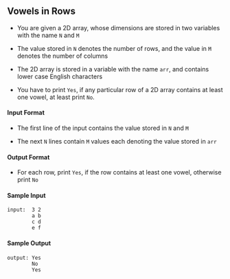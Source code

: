 ## **Vowels in Rows**

-  You are given a 2D array, whose dimensions are stored in two variables with the name `N` and `M`

- The value stored in `N` denotes the number of rows, and the value in `M` denotes the number of columns

- The 2D array is stored in a variable with the name `arr`, and contains lower case English characters

- You have to print `Yes`, if any particular row of a 2D array contains at least one vowel, at least print `No`.


#### **Input Format**

- The first line of the input contains the value stored in `N` and `M`

- The next `N` lines contain `M` values each denoting the value stored in `arr`

#### **Output Format**

- For each row, print `Yes`, if the row contains at least one vowel, otherwise print `No`

#### **Sample Input**
    input:  3 2
            a b
            c d
            e f

#### **Sample Output**
    output: Yes
            No
            Yes